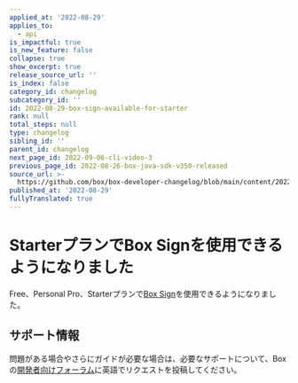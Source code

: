 ```yaml
---
applied_at: '2022-08-29'
applies_to:
  - api
is_impactful: true
is_new_feature: false
collapse: true
show_excerpt: true
release_source_url: ''
is_index: false
category_id: changelog
subcategory_id: ''
id: 2022-08-29-box-sign-available-for-starter
rank: null
total_steps: null
type: changelog
sibling_id: ''
parent_id: changelog
next_page_id: 2022-09-06-cli-video-3
previous_page_id: 2022-08-26-box-java-sdk-v350-released
source_url: >-
  https://github.com/box/box-developer-changelog/blob/main/content/2022/08-29-box-sign-available-for-starter.md
published_at: '2022-08-29'
fullyTranslated: true
---
```

# StarterプランでBox Signを使用できるようになりました

Free、Personal Pro、Starterプランで[Box Sign][1]を使用できるようになりました。

<!-- more -->

## サポート情報

問題がある場合やさらにガイドが必要な場合は、必要なサポートについて、Boxの[開発者向けフォーラム][2]に英語でリクエストを投稿してください。

[1]: g://box-sign

[2]: https://support.box.com/hc/en-us/sections/360009473734-Box-Partner-Resources
